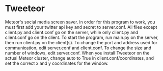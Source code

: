 Tweeteor
========

Meteor's social media screen saver.
In order for this program to work, you must first add your twitter api key and secret to server.conf. 
All files except client.py and client.conf go on the server, while only client.py and client.conf go on the client.
To start the program, run main.py on the server, then run client.py on the client(s). 
To change the port and address used for communication, edit server.conf and client.conf.
To change the size and number of windows, edit server.conf.
When you install Tweeteor on the actual Meteor cluster, change auto to True in client.conf/coordinates, and set the correct x and y coordinates for the window.
